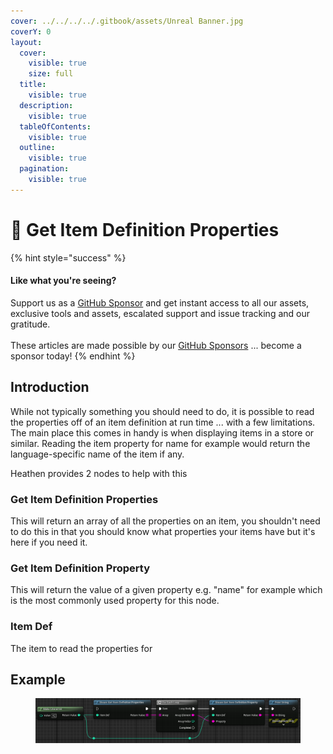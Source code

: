 ```yaml
---
cover: ../../../../.gitbook/assets/Unreal Banner.jpg
coverY: 0
layout:
  cover:
    visible: true
    size: full
  title:
    visible: true
  description:
    visible: true
  tableOfContents:
    visible: true
  outline:
    visible: true
  pagination:
    visible: true
---
```


# 🔵 Get Item Definition Properties

{% hint style="success" %}
#### Like what you're seeing?

Support us as a [GitHub Sponsor](../../../../become-a-sponsor/) and get instant access to all our assets, exclusive tools and assets, escalated support and issue tracking and our gratitude.\
\
These articles are made possible by our [GitHub Sponsors](../../../../become-a-sponsor/) ... become a sponsor today!
{% endhint %}

## Introduction

While not typically something you should need to do, it is possible to read the properties off of an item definition at run time ... with a few limitations. The main place this comes in handy is when displaying items in a store or similar. Reading the item property for name for example would return the language-specific name of the item if any.

Heathen provides 2 nodes to help with this

### Get Item Definition Properties

This will return an array of all the properties on an item, you shouldn't need to do this in that you should know what properties your items have but it's here if you need it.

### Get Item Definition Property

This will return the value of a given property e.g. "name" for example which is the most commonly used property for this node.

### Item Def

The item to read the properties for

## Example

<figure><img src="../../../../.gitbook/assets/image (16) (1) (1) (1) (1).png" alt=""><figcaption></figcaption></figure>
